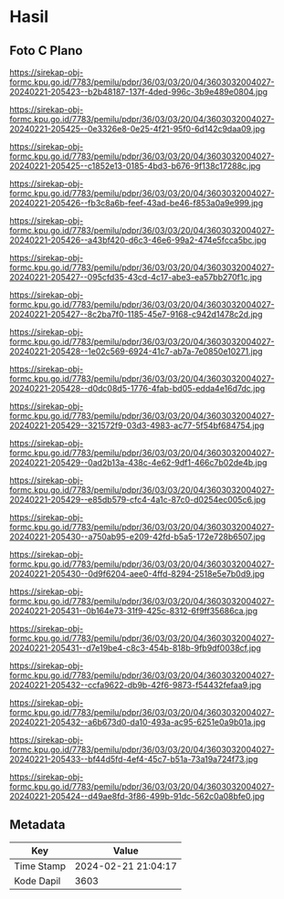 # Hasil

## Foto C Plano

https://sirekap-obj-formc.kpu.go.id/7783/pemilu/pdpr/36/03/03/20/04/3603032004027-20240221-205423--b2b48187-137f-4ded-996c-3b9e489e0804.jpg

https://sirekap-obj-formc.kpu.go.id/7783/pemilu/pdpr/36/03/03/20/04/3603032004027-20240221-205425--0e3326e8-0e25-4f21-95f0-6d142c9daa09.jpg

https://sirekap-obj-formc.kpu.go.id/7783/pemilu/pdpr/36/03/03/20/04/3603032004027-20240221-205425--c1852e13-0185-4bd3-b676-9f138c17288c.jpg

https://sirekap-obj-formc.kpu.go.id/7783/pemilu/pdpr/36/03/03/20/04/3603032004027-20240221-205426--fb3c8a6b-feef-43ad-be46-f853a0a9e999.jpg

https://sirekap-obj-formc.kpu.go.id/7783/pemilu/pdpr/36/03/03/20/04/3603032004027-20240221-205426--a43bf420-d6c3-46e6-99a2-474e5fcca5bc.jpg

https://sirekap-obj-formc.kpu.go.id/7783/pemilu/pdpr/36/03/03/20/04/3603032004027-20240221-205427--095cfd35-43cd-4c17-abe3-ea57bb270f1c.jpg

https://sirekap-obj-formc.kpu.go.id/7783/pemilu/pdpr/36/03/03/20/04/3603032004027-20240221-205427--8c2ba7f0-1185-45e7-9168-c942d1478c2d.jpg

https://sirekap-obj-formc.kpu.go.id/7783/pemilu/pdpr/36/03/03/20/04/3603032004027-20240221-205428--1e02c569-6924-41c7-ab7a-7e0850e10271.jpg

https://sirekap-obj-formc.kpu.go.id/7783/pemilu/pdpr/36/03/03/20/04/3603032004027-20240221-205428--d0dc08d5-1776-4fab-bd05-edda4e16d7dc.jpg

https://sirekap-obj-formc.kpu.go.id/7783/pemilu/pdpr/36/03/03/20/04/3603032004027-20240221-205429--321572f9-03d3-4983-ac77-5f54bf684754.jpg

https://sirekap-obj-formc.kpu.go.id/7783/pemilu/pdpr/36/03/03/20/04/3603032004027-20240221-205429--0ad2b13a-438c-4e62-9df1-466c7b02de4b.jpg

https://sirekap-obj-formc.kpu.go.id/7783/pemilu/pdpr/36/03/03/20/04/3603032004027-20240221-205429--e85db579-cfc4-4a1c-87c0-d0254ec005c6.jpg

https://sirekap-obj-formc.kpu.go.id/7783/pemilu/pdpr/36/03/03/20/04/3603032004027-20240221-205430--a750ab95-e209-42fd-b5a5-172e728b6507.jpg

https://sirekap-obj-formc.kpu.go.id/7783/pemilu/pdpr/36/03/03/20/04/3603032004027-20240221-205430--0d9f6204-aee0-4ffd-8294-2518e5e7b0d9.jpg

https://sirekap-obj-formc.kpu.go.id/7783/pemilu/pdpr/36/03/03/20/04/3603032004027-20240221-205431--0b164e73-31f9-425c-8312-6f9ff35686ca.jpg

https://sirekap-obj-formc.kpu.go.id/7783/pemilu/pdpr/36/03/03/20/04/3603032004027-20240221-205431--d7e19be4-c8c3-454b-818b-9fb9df0038cf.jpg

https://sirekap-obj-formc.kpu.go.id/7783/pemilu/pdpr/36/03/03/20/04/3603032004027-20240221-205432--ccfa9622-db9b-42f6-9873-f54432fefaa9.jpg

https://sirekap-obj-formc.kpu.go.id/7783/pemilu/pdpr/36/03/03/20/04/3603032004027-20240221-205432--a6b673d0-da10-493a-ac95-6251e0a9b01a.jpg

https://sirekap-obj-formc.kpu.go.id/7783/pemilu/pdpr/36/03/03/20/04/3603032004027-20240221-205433--bf44d5fd-4ef4-45c7-b51a-73a19a724f73.jpg

https://sirekap-obj-formc.kpu.go.id/7783/pemilu/pdpr/36/03/03/20/04/3603032004027-20240221-205424--d49ae8fd-3f86-499b-91dc-562c0a08bfe0.jpg


## Metadata

| Key        | Value               |
| ---------- | ------------------- |
| Time Stamp | 2024-02-21 21:04:17 |
| Kode Dapil | 3603                |



